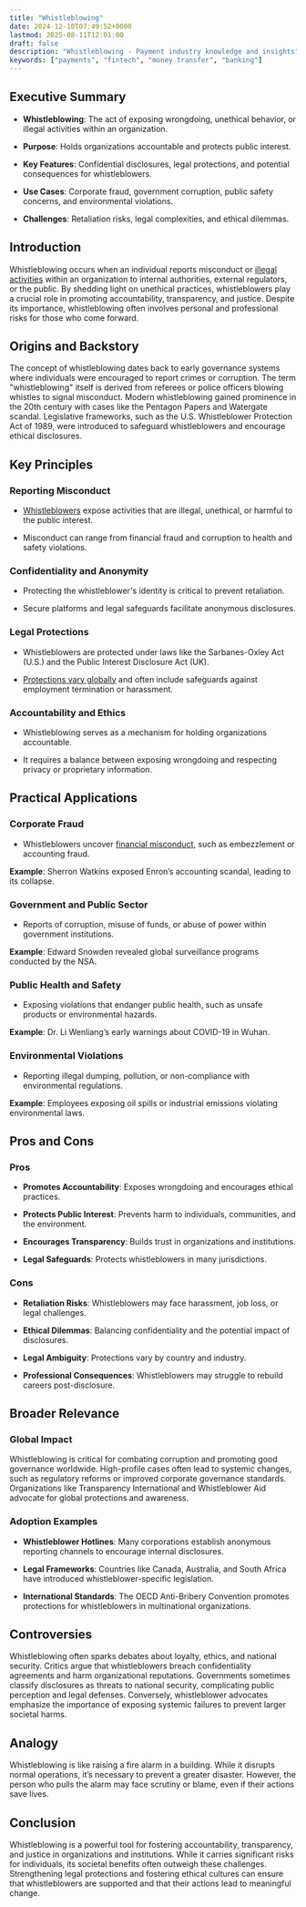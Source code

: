 ```yaml
---
title: "Whistleblowing"
date: 2024-12-10T07:49:52+0000
lastmod: 2025-08-11T12:01:00
draft: false
description: "Whistleblowing - Payment industry knowledge and insights"
keywords: ["payments", "fintech", "money transfer", "banking"]
---
```


## Executive Summary

- **Whistleblowing**: The act of exposing wrongdoing, unethical behavior, or illegal activities within an organization.

- **Purpose**: Holds organizations accountable and protects public interest.

- **Key Features**: Confidential disclosures, legal protections, and potential consequences for whistleblowers.

- **Use Cases**: Corporate fraud, government corruption, public safety concerns, and environmental violations.

- **Challenges**: Retaliation risks, legal complexities, and ethical dilemmas.

## Introduction

Whistleblowing occurs when an individual reports misconduct or [illegal activities](https://faisalkhanllc.xyz/resources/payments-wiki/f/fraud/) within an organization to internal authorities, external regulators, or the public. By shedding light on unethical practices, whistleblowers play a crucial role in promoting accountability, transparency, and justice. Despite its importance, whistleblowing often involves personal and professional risks for those who come forward.

## Origins and Backstory

The concept of whistleblowing dates back to early governance systems where individuals were encouraged to report crimes or corruption. The term "whistleblowing" itself is derived from referees or police officers blowing whistles to signal misconduct. Modern whistleblowing gained prominence in the 20th century with cases like the Pentagon Papers and Watergate scandal. Legislative frameworks, such as the U.S. Whistleblower Protection Act of 1989, were introduced to safeguard whistleblowers and encourage ethical disclosures.

## Key Principles

### Reporting Misconduct

- [Whistleblowers](https://faisalkhanllc.xyz/resources/payments-wiki/w/whistleblower/) expose activities that are illegal, unethical, or harmful to the public interest.

- Misconduct can range from financial fraud and corruption to health and safety violations.

### Confidentiality and Anonymity

- Protecting the whistleblower's identity is critical to prevent retaliation.

- Secure platforms and legal safeguards facilitate anonymous disclosures.

### Legal Protections

- Whistleblowers are protected under laws like the Sarbanes-Oxley Act (U.S.) and the Public Interest Disclosure Act (UK).

- [Protections vary globally](https://faisalkhanllc.xyz/resources/payments-wiki/f/fraud-management-systems/) and often include safeguards against employment termination or harassment.

### Accountability and Ethics

- Whistleblowing serves as a mechanism for holding organizations accountable.

- It requires a balance between exposing wrongdoing and respecting privacy or proprietary information.

## Practical Applications

### Corporate Fraud

- Whistleblowers uncover [financial misconduct](https://faisalkhanllc.xyz/resources/payments-wiki/a/abc-anti-bribery-corruption/), such as embezzlement or accounting fraud.

**Example**: Sherron Watkins exposed Enron’s accounting scandal, leading to its collapse.

### Government and Public Sector

- Reports of corruption, misuse of funds, or abuse of power within government institutions.

**Example**: Edward Snowden revealed global surveillance programs conducted by the NSA.

### Public Health and Safety

- Exposing violations that endanger public health, such as unsafe products or environmental hazards.

**Example**: Dr. Li Wenliang’s early warnings about COVID-19 in Wuhan.

### Environmental Violations

- Reporting illegal dumping, pollution, or non-compliance with environmental regulations.

**Example**: Employees exposing oil spills or industrial emissions violating environmental laws.

## Pros and Cons

### Pros

- **Promotes Accountability**: Exposes wrongdoing and encourages ethical practices.

- **Protects Public Interest**: Prevents harm to individuals, communities, and the environment.

- **Encourages Transparency**: Builds trust in organizations and institutions.

- **Legal Safeguards**: Protects whistleblowers in many jurisdictions.

### Cons

- **Retaliation Risks**: Whistleblowers may face harassment, job loss, or legal challenges.

- **Ethical Dilemmas**: Balancing confidentiality and the potential impact of disclosures.

- **Legal Ambiguity**: Protections vary by country and industry.

- **Professional Consequences**: Whistleblowers may struggle to rebuild careers post-disclosure.

## Broader Relevance

### Global Impact

Whistleblowing is critical for combating corruption and promoting good governance worldwide. High-profile cases often lead to systemic changes, such as regulatory reforms or improved corporate governance standards. Organizations like Transparency International and Whistleblower Aid advocate for global protections and awareness.

### Adoption Examples

- **Whistleblower Hotlines**: Many corporations establish anonymous reporting channels to encourage internal disclosures.

- **Legal Frameworks**: Countries like Canada, Australia, and South Africa have introduced whistleblower-specific legislation.

- **International Standards**: The OECD Anti-Bribery Convention promotes protections for whistleblowers in multinational organizations.

## Controversies

Whistleblowing often sparks debates about loyalty, ethics, and national security. Critics argue that whistleblowers breach confidentiality agreements and harm organizational reputations. Governments sometimes classify disclosures as threats to national security, complicating public perception and legal defenses. Conversely, whistleblower advocates emphasize the importance of exposing systemic failures to prevent larger societal harms.

## Analogy

Whistleblowing is like raising a fire alarm in a building. While it disrupts normal operations, it’s necessary to prevent a greater disaster. However, the person who pulls the alarm may face scrutiny or blame, even if their actions save lives.

## Conclusion

Whistleblowing is a powerful tool for fostering accountability, transparency, and justice in organizations and institutions. While it carries significant risks for individuals, its societal benefits often outweigh these challenges. Strengthening legal protections and fostering ethical cultures can ensure that whistleblowers are supported and that their actions lead to meaningful change.